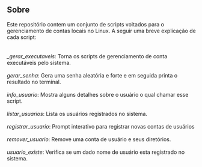 ## Sobre
Este repositório contem um conjunto de scripts voltados para o gerenciamento de contas locais no Linux. A seguir uma breve explicação de cada script:<br>
<br><br>*_gerar_executaveis*: Torna os scripts de gerenciamento de conta executáveis pelo sistema.
<br><br>*gerar_senha*: Gera uma senha aleatória e forte e em seguida printa o resultado no terminal.
<br><br>*info_usuario*: Mostra alguns detalhes sobre o usuário o qual chamar esse script.
<br><br>*listar_usuarios*: Lista os usuários registrados no sistema.
<br><br>*registrar_usuario*: Prompt interativo para registrar novas contas de usuários
<br><br>*remover_usuario*: Remove uma conta de usuário e seus diretórios.
<br><br>*usuario_existe*: Verifica se um dado nome de usuário esta registrado no sistema.
